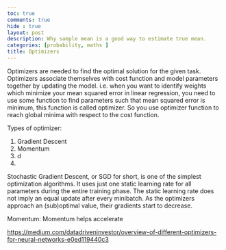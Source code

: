 ```yaml
---
toc: true
comments: true
hide : true
layout: post
description: Why sample mean is a good way to estimate true mean.
categories: [probability, maths ]
title: Optimizers
---
```


Optimizers are needed to find the optimal solution for the given task. Optimizers associate themselves with cost function and model parameters together by updating the model. i.e. when you want to identify weights which minimize your mean squared error in linear regression, you need to use some function to find parameters such that mean squared error is minimum, this function is called optimizer. So you use optimizer function to reach global minima with respect to the cost function. 

Types of optimizer: 
1. Gradient Descent 
2. Momentum 
3. d
4. 

Stochastic Gradient Descent, or SGD for short, is one of the simplest optimization algorithms. It uses just one static learning rate for all parameters during the entire training phase.
The static learning rate does not imply an equal update after every minibatch. As the optimizers approach an (sub)optimal value, their gradients start to decrease.

Momentum: Momentum helps accelerate 

https://medium.com/datadriveninvestor/overview-of-different-optimizers-for-neural-networks-e0ed119440c3



